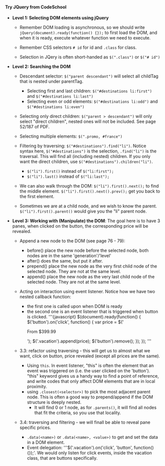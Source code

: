 #### Try JQuery from CodeSchool

* **Level 1: Selecting DOM elements using jQuery**
	
	* Remember DOM loading is asynchronous, so we should write `jQuery(document).ready(function() {});` to first load the DOM, and when it is ready, execute whatever function we need to execute.

	* Remember CSS selectors `# id` for id and `.class` for class.

	* Selection in JQery is often short-handed as `$(".class")` or `$("# id")`

* **Level 2: Searching the DOM**

	* Descendant selector: `$("parent descendant")` will select all childTag that is nested under parentTag.

		* Selecting first and last children: `$("#destinations li:first")` and `$("#destinations li:last")`
		* Selecting even or odd elements: `$("#destinations li:odd")` and `$("#destinations li:even")`

	* Selecting only direct children: `$("parent > descendant")` will only select "direct children", nested ones will not be included. See page 52/187 of PDF.

	* Selecting multiple elements: `$(".promo, #france")`

	* Filtering by traversing: `$("#destinations").find("li")`. Notice syntax here, `$("#destinations")` is the selection, `.find("li")` is the traversal. This will find all (including nested) children. If you only want the direct children, use `$("#destinations").children("li")`.
		
		* `$("li").first()` instead of `$("li:first");` 
		* `$("li").last()` instead of `$("li:last");` 

	* We can also walk through the DOM: `$("li").first().next();` to find the middle element. `$("li").first().next().prev();` get you back to the first element.

	* Sometimes we are at a child node, and we wish to know the parent. `$("li").first().parent()` would give you the "li" parent node.

* **Level 3: Working with (Manipulate) the DOM**: The goal here is to have 3 panes, when clicked on the button, the corresponding price will be revealed.

	* Append a new node to the DOM (see page 76 - 79):
		* before(<element>) place the new node before the selected node, both nodes are in the same 'generation'/'level'
		* after(<element>) does the same, but put it after.
		* prepend(<element>) place the new node as the very first child node of the selected node. They are not at the same level.
		* append(<element>) place the new node as the very last child node of the selected node. They are not at the same level.

	* Acting on interaction using event listener. Notice how we have two nested callback function:
		* the first one is called upon when DOM is ready
		* the second one is an event listener that is triggered when button is clicked.
	  '''{javascript}
		$(document).ready(function() {
   			$('button').on('click', function() {
     			var price = $('<p>From $399.99</p>');
     			$('.vacation').append(price);
     			$('button').remove();
			}); 
		});
	  '''

	* 3.3: refactor using traversing - this will get us to almost what we want, click on button, price revealed (except all prices are the same).
		* Using `this`. In event listener, "this" is often the element that an event was triggered on (i.e. the user clicked on the 'button'). "this" keyword gives us a handy way to find a point of reference, and write codes that only affect DOM elements that are in local proximity.
		* using `.closest(<selector>)` to pick the most adjacent parent node. This is often a good way to prepend/append if the DOM structure is deeply nested. 
			* It will find 0 or 1 node, as for `.parents()`, it will find all nodes that fit the criteria, so you use that locality.

	* 3.4: traversing and filtering - we will finall be able to reveal pane specific prices.
		* `.data(<name>)` or `.data(<name>, <value>)` to get and set the data in a DOM element.
		* Event delegation: '''$('.vacation').on('click', 'button', function() {});'. We would only listen for click events, inside the vacation class, that are buttons specifically.
















